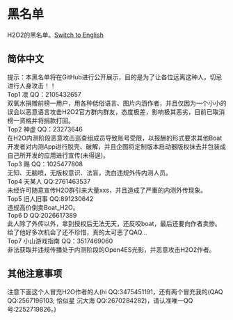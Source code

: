 #  黑名单
H2O2的黑名单。[Switch to English](./BLACKLIST_en.md)  
##  简体中文
提示：本黑名单将在GitHub进行公开展示，目的是为了让各位远离这种人，切忌进行人身攻击！！  
Top1 凛 QQ：2105432657  
双氧水捐赠前榜一用户，用各种低俗语言、图片内涵作者，并且仅因为一个小小的误会以恶意语言攻击H2O2官方群内群友，态度极差，影响极其恶劣，目前已取消榜一资格并将捐款打回。  
Top2 神虚 QQ：23273646  
在H2O内测阶段恶意攻击巡查组成员导致账号受限，以报酬的形式要求其他Boat开发者对内测App进行脱壳、破解，并且企图将定制版本启动器版权抹去并包装成自己所开发的应用进行宣传(未得逞)。    
Top3 赐 QQ：1025477808  
无知、无脑喷，无版权意识、法盲，洗白违规外传内测人员。  
Top4 天某人 QQ:2761463537  
未经许可随意宣传H2O群引来大量xxs，并且造成了严重的内测外传现象。  
Top5 旧人旧事 QQ:891230642  
违规高价倒卖Boat_H2O。  
Top6 D QQ:2026617389  
此人除了外传以外，拿到授权后无法无天，还反咬boat，最后还要向作者卖惨。给了他好多次机会了还不珍惜，真的太可恶了QAQ...   
Top7 小山游戏指南 QQ：3517469060   
非法获取并违规传播处于内测阶段的Open4ES光影，并恶意攻击H2O2作者。
##  其他注意事项
注意下面这个人冒充H2O作者的人(hi QQ:3475451191，还有两个冒充我的(QAQ QQ:2567196103; 恰似星 沉大海 QQ:2670284282)，请认准唯一QQ号:2252719826。)
